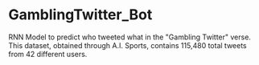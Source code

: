 # GamblingTwitter_Bot

RNN Model to predict who tweeted what in the "Gambling Twitter" verse. This dataset, obtained through A.I. Sports, contains 115,480 total tweets from 42 different users.
